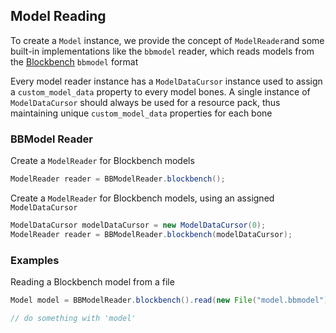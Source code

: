 ## Model Reading

To create a `Model` instance, we provide the concept of `ModelReader`and
some built-in implementations like the `bbmodel` reader, which reads models
from the [Blockbench](https://blockbench.net/) `bbmodel` format

Every model reader instance has a `ModelDataCursor` instance used to assign
a `custom_model_data` property to every model bones. A single instance of
`ModelDataCursor` should always be used for a resource pack, thus maintaining
unique `custom_model_data` properties for each bone


### BBModel Reader

Create a `ModelReader` for Blockbench models

```java
ModelReader reader = BBModelReader.blockbench();
```

Create a `ModelReader` for Blockbench models, using an assigned `ModelDataCursor`

```java
ModelDataCursor modelDataCursor = new ModelDataCursor(0);
ModelReader reader = BBModelReader.blockbench(modelDataCursor);
```


### Examples

Reading a Blockbench model from a file

```java
Model model = BBModelReader.blockbench().read(new File("model.bbmodel"));

// do something with 'model'
```
